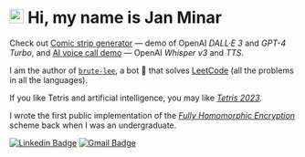 # <img src="https://media.giphy.com/media/hvRJCLFzcasrR4ia7z/giphy.gif" width="25px"> Hi, my name is Jan Minar

Check out [Comic strip generator](https://github.com/rdancer/comix-generator-demo) &mdash; demo of OpenAI *DALL·E 3* and *GPT-4 Turbo*, and [AI voice call demo](https://github.com/rdancer/ai-voice-call-demo) &mdash; OpenAI *Whisper v3* and *TTS*.

I am the author of [`brute-lee`](https://github.com/rdancer/brute-lee), a bot 🤖 that solves [LeetCode](https://leetcode.com/problemset/all/) (all the problems in all the languages).

If you like Tetris and artificial intelligence, you may like [*Tetris 2023*](https://github.com/rdancer/tetris-2023).

I wrote the first public implementation of the [*Fully Homomorphic Encryption*](https://github.com/rdancer/fhe) scheme back when I was an undergraduate.

[![Linkedin Badge](https://img.shields.io/badge/-rdancer-blue?style=flat-square&logo=Linkedin&logoColor=white&link=https://www.linkedin.com/in/rdancer/)](https://www.linkedin.com/in/rdancer/)
[![Gmail Badge](https://img.shields.io/badge/-rdancer@rdancer.org-c14438?style=flat-square&logo=Gmail&logoColor=white&link=mailto:rdancer@rdancer.org)](mailto:rdancer@rdancer.org?subject=I+like+your+github)
